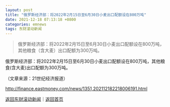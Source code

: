 ```yaml
---
layout: post
title: "俄罗斯经济部：将2022年2月15日至6月30日小麦出口配额设在800万吨"
date: 2021-12-18 07:13:18 +0800
categories: emnews
tags: 东财滚动新闻
---
```

> 俄罗斯经济部：将2022年2月15日至6月30日小麦出口配额设在800万吨，其他粮食（含大麦）出口配额为300万吨。

<p>俄罗斯经济部：将2022年2月15日至6月30日小麦出口配额设在800万吨，其他粮食(含大麦)出口配额为300万吨。</p><p class="em_media">（文章来源：21世纪经济报道）</p>

<http://finance.eastmoney.com/news/1351,202112182218006191.html>

[返回东财滚动新闻](//finews.withounder.com/emnews/)｜[返回首页](//finews.withounder.com/)